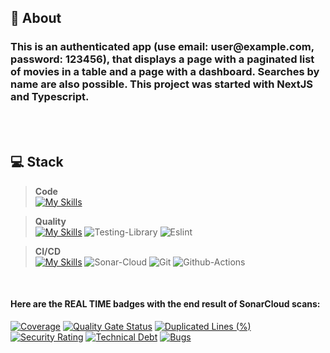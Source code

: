 

## :speech_balloon: About
<h3>This is an authenticated app (use email: user@example.com, password: 123456), that displays a page with a paginated list of movies in a table and a page with a dashboard. Searches by name are also possible. This project was started with NextJS and Typescript.</h3>

<br/><br/>

## :computer: Stack

> **Code**<br>  [![My Skills](https://skillicons.dev/icons?i=nextjs,ts,tailwind)](https://skillicons.dev)

> **Quality**<br>  [![My Skills](https://skillicons.dev/icons?i=jest,cypress,tailwind)](https://skillicons.dev) ![Testing-Library](https://img.shields.io/badge/-TestingLibrary-%23E33332?style=for-the-badge&logo=testing-library&logoColor=white)  ![Eslint](https://img.shields.io/badge/eslint-3A33D1?style=for-the-badge&logo=eslint&logoColor=white) 

> **CI/CD**<br>  [![My Skills](https://skillicons.dev/icons?i=vercel)](https://skillicons.dev) ![Sonar-Cloud](https://img.shields.io/badge/SonarCloud-F3702A.svg?style=for-the-badge&logo=SonarCloud&logoColor=white)  ![Git](https://img.shields.io/badge/Git-F05032.svg?style=for-the-badge&logo=Git&logoColor=white)  ![Github-Actions](https://img.shields.io/badge/GitHub%20Actions-2088FF.svg?style=for-the-badge&logo=GitHub-Actions&logoColor=white) 

<br/>

**<h4>Here are the REAL TIME badges with the end result of SonarCloud scans:</h4>**

[![Coverage](https://sonarcloud.io/api/project_badges/measure?project=abelguevaralanda_technical-test-next&metric=coverage)](https://sonarcloud.io/summary/new_code?id=abelguevaralanda_technical-test-next) [![Quality Gate Status](https://sonarcloud.io/api/project_badges/measure?project=abelguevaralanda_technical-test-next&metric=alert_status)](https://sonarcloud.io/summary/new_code?id=abelguevaralanda_technical-test-next) [![Duplicated Lines (%)](https://sonarcloud.io/api/project_badges/measure?project=abelguevaralanda_technical-test-next&metric=duplicated_lines_density)](https://sonarcloud.io/summary/new_code?id=abelguevaralanda_technical-test-next) [![Security Rating](https://sonarcloud.io/api/project_badges/measure?project=abelguevaralanda_technical-test-next&metric=security_rating)](https://sonarcloud.io/summary/new_code?id=abelguevaralanda_technical-test-next) [![Technical Debt](https://sonarcloud.io/api/project_badges/measure?project=abelguevaralanda_technical-test-next&metric=sqale_index)](https://sonarcloud.io/summary/new_code?id=abelguevaralanda_technical-test-next) [![Bugs](https://sonarcloud.io/api/project_badges/measure?project=abelguevaralanda_technical-test-next&metric=bugs)](https://sonarcloud.io/summary/new_code?id=abelguevaralanda_technical-test-next)
